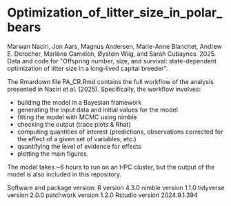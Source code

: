 # Optimization_of_litter_size_in_polar_bears
Marwan Naciri, Jon Aars, Magnus Andersen, Marie-Anne Blanchet, Andrew E. Derocher, Marlène Gamelon, Øystein Wiig, and Sarah Cubaynes. 2025. Data and code for "Offspring number, size, and survival: state-dependent optimization of litter size in a long-lived capital breeder".

The Rmardown file PA_CR.Rmd contains the full workflow of the analysis presented in Naciri et al. (2025). Specifically, the workflow involves:
- building the model in a Bayesian framework
- generating the input data and initial values for the model
- fitting the model with MCMC using nimble
- checking the output (trace plots & Rhat)
- computing quantities of interest (predictions, observations corrected for the effect of a given set of variables, etc.)
- quantifying the level of evidence for effects
- plotting the main figures.

The model takes ~6 hours to run on an HPC cluster, but the output of the model is also included in this repository.


Software and package version:
R version 4.3.0
nimble version 1.1.0
tidyverse version 2.0.0
patchwork version 1.2.0
Rstudio version 2024.9.1.394
